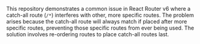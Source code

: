 This repository demonstrates a common issue in React Router v6 where a catch-all route (`/*`) interferes with other, more specific routes. The problem arises because the catch-all route will always match if placed after more specific routes, preventing those specific routes from ever being used. The solution involves re-ordering routes to place catch-all routes last.